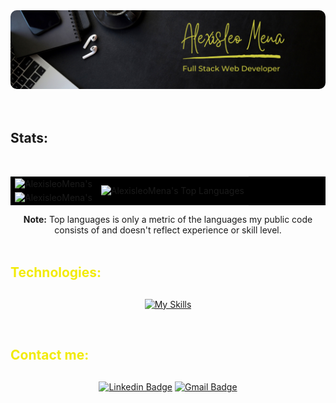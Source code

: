 <section>
  <img src="./assets/images/2.png" alt="Banner" style="border-radius: 10px;">
</section>

<br/>

<br/>
<h2>Stats:</h2>
<br/>
<div align="center">
<table cellpadding="0" bgcolor="#0000">
    <tbody>
        <tr>
            <td rowspan=2 >
              <img alt="AlexisleoMena's" src="https://github-readme-streak-stats.herokuapp.com?user=AlexisleoMena&theme=yellowdark&hide_border=true&card_width=420" height="200px" width="400px"/>
            </td>
            <td rowspan=4 align="center">
              <img alt="AlexisleoMena's Top Languages" src="https://github-readme-stats.vercel.app/api/top-langs/?username=AlexisleoMena&layout=donut-vertical&theme=highcontrast&border_color=0000&langs_count=8&custom_title=&nbsp;&nbsp;&nbsp;&nbsp;&nbsp;&nbsp;&nbsp;Most%20Used%20Languages" height="410px" />
            </td>
        </tr>
        <tr></tr>
        <tr>
            <td rowspan=2 align="center">
              <img alt="AlexisleoMena's" src="https://github-readme-stats.vercel.app/api?username=AlexisleoMena&theme=highcontrast&border_color=0000&count_private=true&custom_title=Alexisleo's%20GitHub%20Stats&card_width=420" height="200px" width="400px"/>
            </td>
        </tr>
    </tbody>
</table>
<b >Note:</b> Top languages is only a metric of the languages my public code consists of and doesn't reflect experience or skill level.
</div>

<br/>

<h2 style="color: #F2EB09; margin-bottom: 30px">Technologies:</h2>
<div align="center">

[![My Skills](https://skillicons.dev/icons?i=cpp,cs,js,ts,go,visualstudio,vscode,react,vite,redux,webpack,babel,bootstrap,tailwind,jest,angular,reactivex,materialui,nodejs,express,dotnet,docker,nginx,postgres,mongodb,html,css,git,postman,azure)](https://skillicons.dev)
</div>  

<br/>

<h2 style="color: #F2EB09; margin-bottom: 30px">Contact me:</h2>
<div align="center">

[![Linkedin Badge](https://img.shields.io/badge/-Alexis%20Leonardo%20Mena-blue?style=flat-square&logo=Linkedin&logoColor=white&link=https://www.linkedin.com/in/alexis-leonardo-mena/)](https://www.linkedin.com/in/alexis-leonardo-mena/)
[![Gmail Badge](https://img.shields.io/badge/-alexismena2690@gmail.com-c14438?style=flat-square&logo=Gmail&logoColor=white&link=mailto:alexismena2690@gmail.com)](mailto:alexismena2690@gmail.com)
</div>  
